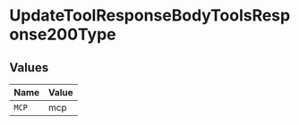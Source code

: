 # UpdateToolResponseBodyToolsResponse200Type


## Values

| Name  | Value |
| ----- | ----- |
| `MCP` | mcp   |